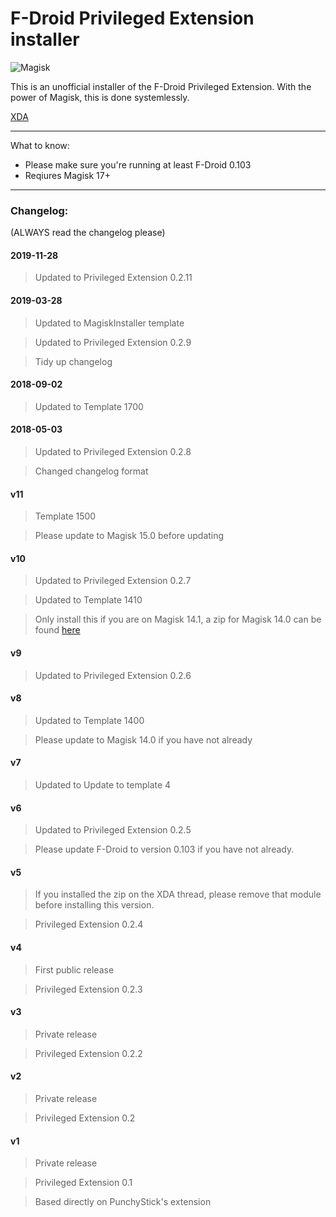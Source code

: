 # F-Droid Privileged Extension installer

![Magisk](http://i.imgur.com/WA4LBkF.png)

This is an unofficial installer of the F-Droid Privileged Extension. With the power of Magisk, this is done systemlessly.

[XDA](https://forum.xda-developers.com/apps/magisk/module-f-droid-privileged-extension-t3587068#post71796001)

---

What to know:

* Please make sure you're running at least F-Droid 0.103
* Reqiures Magisk 17+

---

### Changelog:

(ALWAYS read the changelog please)

#### 2019-11-28

>Updated to Privileged Extension 0.2.11

#### 2019-03-28

>Updated to MagiskInstaller template

>Updated to Privileged Extension 0.2.9

>Tidy up changelog

#### 2018-09-02

>Updated to Template 1700

#### 2018-05-03

>Updated to Privileged Extension 0.2.8

>Changed changelog format

#### v11

>Template 1500

>Please update to Magisk 15.0 before updating

#### v10

>Updated to Privileged Extension 0.2.7

>Updated to Template 1410

>Only install this if you are on Magisk 14.1, a zip for Magisk 14.0 can be found [here](https://www.androidfilehost.com/?fid=745849072291676800)

#### v9

>Updated to Privileged Extension 0.2.6

#### v8

>Updated to Template 1400

>Please update to Magisk 14.0 if you have not already

#### v7

>Updated to Update to template 4

#### v6

>Updated to Privileged Extension 0.2.5

>Please update F-Droid to version 0.103 if you have not already.

#### v5

>If you installed the zip on the XDA thread, please remove that module before installing this version.

>Privileged Extension 0.2.4

#### v4

>First public release

>Privileged Extension 0.2.3

#### v3

>Private release

>Privileged Extension 0.2.2

#### v2

>Private release

>Privileged Extension 0.2


#### v1

>Private release

>Privileged Extension 0.1

>Based directly on PunchyStick's extension
